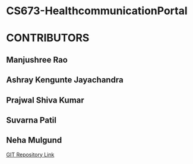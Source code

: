 # CS673-HealthcommunicationPortal
<h1>CONTRIBUTORS</h1>
<h2>Manjushree Rao</h2>
<h2>Ashray Kengunte Jayachandra</h2>
<h2>Prajwal Shiva Kumar</h2>
<h2>Suvarna Patil</h2>
<h2>Neha Mulgund</h2>

<a href="https://github.com/ashraykengunte/CS673-HealthcommunicationPortal">GIT Repository Link</a>
